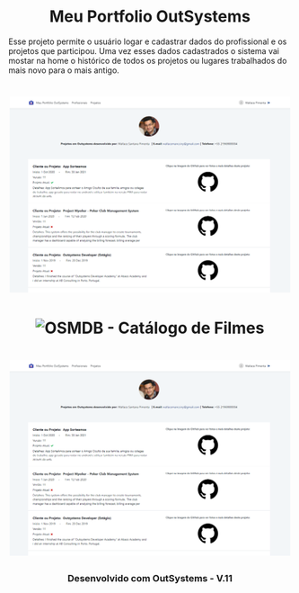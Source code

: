 <h1 align="center">
  Meu Portfolio OutSystems
</h1>

Esse projeto permite o usuário logar e cadastrar dados do profissional e os projetos que participou. Uma vez esses dados cadastrados o sistema vai mostar na home o histórico de todos os projetos ou lugares trabalhados do mais novo para o mais antigo.

<h1 align="center">
    <img alt="OSMDB - Catálogo de Filmes" width="500" src="https://github.com/wallacemancciny/MeuPortfolioOutSystems/blob/main/home.png" />
</h1>

<h1 align="center">
    <img alt="OSMDB - Catálogo de Filmes" width="500" src="https://github.com/wallacemancciny/https://github.com/wallacemancciny/MeuPortfolioOutSystems/blob/main/Lista%20de%20Projetos.png" />
</h1>

<h1 align="center">
    <img alt="OSMDB - Catálogo de Filmes" width="500" src="https://github.com/wallacemancciny/MeuPortfolioOutSystems/blob/main/home.png" />
</h1>

<h3 align="center">
  Desenvolvido com OutSystems - V.11
</h3>
